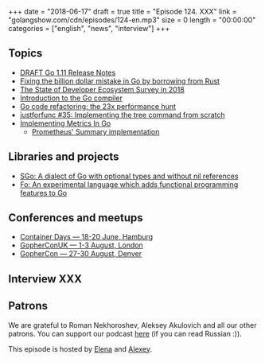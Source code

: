 +++
date = "2018-06-17"
draft = true
title = "Episode 124. XXX"
link = "golangshow.com/cdn/episodes/124-en.mp3"
size = 0
length = "00:00:00"
categories = ["english", "news", "interview"]
+++

## Topics

* [DRAFT Go 1.11 Release Notes](https://tip.golang.org/doc/go1.11)
* [Fixing the billion dollar mistake in Go by borrowing from Rust](https://getstream.io/blog/fixing-the-billion-dollar-mistake-in-go-by-borrowing-from-rust/)
* [The State of Developer Ecosystem Survey in 2018](https://www.jetbrains.com/research/devecosystem-2018/go/)
* [Introduction to the Go compiler](https://github.com/golang/go/blob/master/src/cmd/compile/README.md)
* [Go code refactoring: the 23x performance hunt](https://medium.com/@val_deleplace/go-code-refactoring-the-23x-performance-hunt-156746b522f7)
* [justforfunc #35: Implementing the tree command from scratch](https://youtu.be/XbKSssBftLM)
* [Implementing Metrics In Go](https://zserge.com/blog/metrics.html)
  * [Prometheus' Summary implementation](https://github.com/prometheus/client_golang/blob/v0.8.0/prometheus/summary.go#L142)

## Libraries and projects

* [SGo: A dialect of Go with optional types and without nil references](https://github.com/tcard/sgo)
* [Fo: An experimental language which adds functional programming features to Go](https://github.com/albrow/fo)

## Conferences and meetups

* [Container Days — 18-20 June, Hamburg](https://containerdays.io/)
* [GopherConUK — 1-3 August, London](https://www.golanguk.com)
* [GopherCon — 27-30 August, Denver](https://www.gophercon.com/)

## Interview XXX

## Patrons

We are grateful to Roman Nekhoroshev, Aleksey Akulovich and all our other patrons.
You can support our podcast [here](https://www.patreon.com/golangshow) (if you can read Russian :)).

This episode is hosted by [Elena](https://twitter.com/webdeva) and [Alexey](https://twitter.com/paaleksey).
